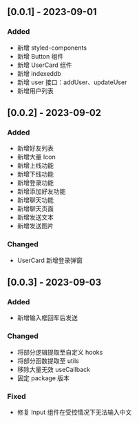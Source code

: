 ## [0.0.1] - 2023-09-01

### Added

- 新增 styled-components
- 新增 Button 组件
- 新增 UserCard 组件
- 新增 indexeddb
- 新增 user 接口：addUser、updateUser
- 新增用户列表

## [0.0.2] - 2023-09-02

### Added

- 新增好友列表
- 新增大量 Icon
- 新增上线功能
- 新增下线功能
- 新增登录功能
- 新增添加好友功能
- 新增聊天功能
- 新增聊天页面
- 新增发送文本
- 新增发送图片

### Changed

- UserCard 新增登录弹窗

## [0.0.3] - 2023-09-03

### Added

- 新增输入框回车后发送

### Changed

- 将部分逻辑提取至自定义 hooks
- 将部分函数提取至 utils
- 移除大量无效 useCallback
- 固定 package 版本

### Fixed

- 修复 Input 组件在受控情况下无法输入中文

